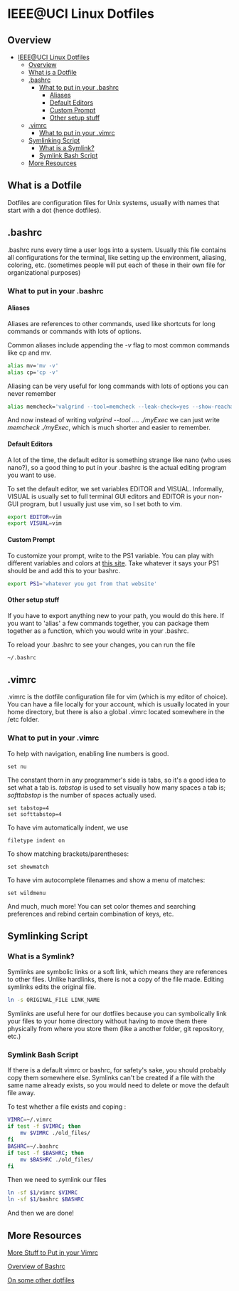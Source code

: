 # IEEE@UCI Linux Dotfiles

## Overview
- [IEEE@UCI Linux Dotfiles](#ieeeuci-linux-dotfiles)
  - [Overview](#overview)
  - [What is a Dotfile](#what-is-a-dotfile)
  - [.bashrc](#bashrc)
    - [What to put in your .bashrc](#what-to-put-in-your-bashrc)
      - [Aliases](#aliases)
      - [Default Editors](#default-editors)
      - [Custom Prompt](#custom-prompt)
      - [Other setup stuff](#other-setup-stuff)
  - [.vimrc](#vimrc)
    - [What to put in your .vimrc](#what-to-put-in-your-vimrc)
  - [Symlinking Script](#symlinking-script)
    - [What is a Symlink?](#what-is-a-symlink)
    - [Symlink Bash Script](#symlink-bash-script)
  - [More Resources](#more-resources)
## What is a Dotfile
Dotfiles are configuration files for Unix systems, usually with names that start with a dot (hence dotfiles). 

## .bashrc
.bashrc runs every time a user logs into a system. Usually this file contains all configurations for the terminal, like setting up the environment, aliasing, coloring, etc. (sometimes people will put each of these in their own file for organizational purposes)

### What to put in your .bashrc
#### Aliases
Aliases are references to other commands, used like shortcuts for long commands or commands with lots of options.

Common aliases include appending the *-v* flag to most common commands like cp and mv.
```bash
alias mv='mv -v'
alias cp='cp -v'
```

Aliasing can be very useful for long commands with lots of options you can never remember
```bash 
alias memcheck='valgrind --tool=memcheck --leak-check=yes --show-reachable=yes --num-callers=20 --track-fds=yes'
```
And now instead of writing *valgrind --tool .... ./myExec* we can just write *memcheck ./myExec*, which is much shorter and easier to remember.

#### Default Editors
A lot of the time, the default editor is something strange like nano (who uses nano?), so a good thing to put in your .bashrc is the actual editing program you want to use.

To set the default editor, we set variables EDITOR and VISUAL. Informally, VISUAL is usually set to full terminal GUI editors and EDITOR is your non-GUI program, but I usually just use vim, so I set both to vim.
```bash
export EDITOR=vim
export VISUAL=vim
```

#### Custom Prompt
To customize your prompt, write to the PS1 variable. You can play with different variables and colors at [this site](https://scriptim.github.io/bash-prompt-generator/). Take whatever it says your PS1 should be and add this to your bashrc.
```bash
export PS1='whatever you got from that website'
```

#### Other setup stuff
If you have to export anything new to your path, you would do this here. If you want to 'alias' a few commands together, you can package them together as a function, which you would write in your .bashrc.

To reload your .bashrc to see your changes, you can run the file
```bash
~/.bashrc
```

## .vimrc
.vimrc is the dotfile configuration file for vim (which is my editor of choice). You can have a file locally for your account, which is usually located in your home directory, but there is also a global .vimrc located somewhere in the /etc folder.

### What to put in your .vimrc
To help with navigation, enabling line numbers is good.
```vim
set nu
```

The constant thorn in any programmer's side is tabs, so it's a good idea to set what a tab is. *tabstop* is used to set visually how many spaces a tab is; *softtabstop* is the number of spaces actually used.
```vim
set tabstop=4
set softtabstop=4
```
To have vim automatically indent, we use
```vim
filetype indent on
```

To show matching brackets/parentheses:
```vim
set showmatch
```

To have vim autocomplete filenames and show a menu of matches:
```vim
set wildmenu
```

And much, much more! You can set color themes and searching preferences and rebind certain combination of keys, etc.

## Symlinking Script
### What is a Symlink?
Symlinks are symbolic links or a soft link, which means they are references to other files. Unlike hardlinks, there is not a copy of the file made. Editing symlinks edits the original file.
```bash
ln -s ORIGINAL_FILE LINK_NAME
```

Symlinks are useful here for our dotfiles because you can symbolically link your files to your home directory without having to move them there physically from where you store them (like a another folder, git repository, etc.)
### Symlink Bash Script
If there is a default vimrc or bashrc, for safety's sake, you should probably copy them somewhere else. Symlinks can't be created if a file with the same name already exists, so you would need to delete or move the default file away.

To test whether a file exists and coping :
```bash
VIMRC=~/.vimrc
if test -f $VIMRC; then
    mv $VIMRC ./old_files/
fi
BASHRC=~/.bashrc
if test -f $BASHRC; then
    mv $BASHRC ./old_files/
fi
```

Then we need to symlink our files
```bash
ln -sf $1/vimrc $VIMRC
ln -sf $1/bashrc $BASHRC
```
And then we are done!

## More Resources
[More Stuff to Put in your Vimrc](https://dougblack.io/words/a-good-vimrc.html
)

[Overview of Bashrc](https://www.routerhosting.com/knowledge-base/what-is-linux-bashrc-and-how-to-use-it-full-guide/
)

[On some other dotfiles](https://medium.com/@webprolific/getting-started-with-dotfiles-43c3602fd789
)